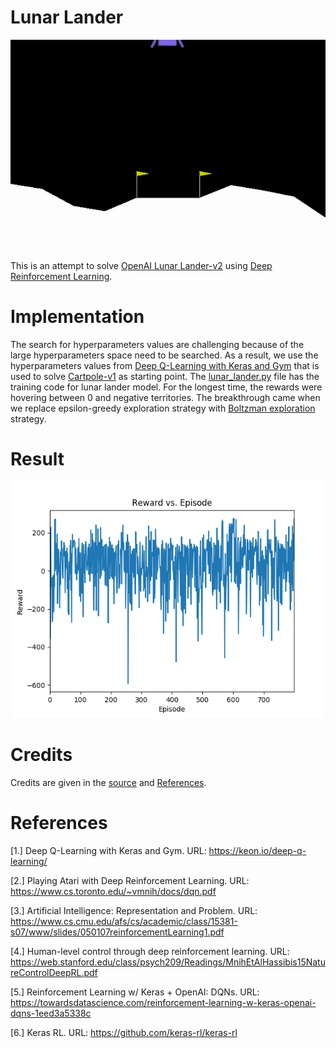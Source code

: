 # Lunar Lander

![Lunar Lander](/images/openaigym.video.0.84915.video000020.gif)

This is an attempt to solve [OpenAI Lunar Lander-v2](https://gym.openai.com/envs/LunarLander-v2/) using [Deep Reinforcement Learning](https://www.cs.toronto.edu/~vmnih/docs/dqn.pdf). 

# Implementation

The search for hyperparameters values are challenging because of the large hyperparameters space need to be searched. As a result, we use the hyperparameters values from 
[Deep Q-Learning with Keras and Gym](https://keon.io/deep-q-learning/) that is used to solve [Cartpole-v1](https://gym.openai.com/envs/CartPole-v1/) as starting point. The 
[lunar_lander.py](https://github.com/shihgianlee/openai-lunar-lander/blob/master/lunar_lander.py) file has the training code for lunar lander model. For the longest time, the rewards were hovering between 0 and negative
territories. The breakthrough came when we replace epsilon-greedy exploration strategy with [Boltzman exploration](https://www.cs.cmu.edu/afs/cs/academic/class/15381-s07/www/slides/050107reinforcementLearning1.pdf) strategy.

# Result

![Lunar Lander rewards](/images/rewards.png)

# Credits

Credits are given in the [source](https://github.com/shihgianlee/openai-lunar-lander/blob/master/lunar_lander.py) and [References](#references).


# References

[1.] Deep Q-Learning with Keras and Gym. URL: https://keon.io/deep-q-learning/

[2.] Playing Atari with Deep Reinforcement Learning. URL: https://www.cs.toronto.edu/~vmnih/docs/dqn.pdf

[3.] Artificial Intelligence: Representation and Problem. URL: https://www.cs.cmu.edu/afs/cs/academic/class/15381-s07/www/slides/050107reinforcementLearning1.pdf

[4.] Human-level control through deep reinforcement learning. URL: https://web.stanford.edu/class/psych209/Readings/MnihEtAlHassibis15NatureControlDeepRL.pdf

[5.] Reinforcement Learning w/ Keras + OpenAI: DQNs. URL: https://towardsdatascience.com/reinforcement-learning-w-keras-openai-dqns-1eed3a5338c

[6.] Keras RL. URL: https://github.com/keras-rl/keras-rl
